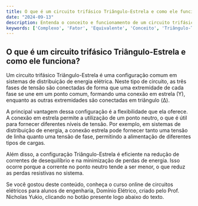 ```yaml
---
title: O que é um circuito trifásico Triângulo-Estrela e como ele funciona?
date: "2024-09-13"
description: Entenda o conceito e funcionamento de um circuito trifásico Triângulo-Estrela.
keywords: ['Complexo', 'Fator', 'Equivalente', 'Conceito', 'Triângulo-Triângulo', 'Triângulo-Estrela', 'Tensão']
---
```


## O que é um circuito trifásico Triângulo-Estrela e como ele funciona?

Um circuito trifásico Triângulo-Estrela é uma configuração comum em sistemas de distribuição de energia elétrica. Neste tipo de circuito, as três fases de tensão são conectadas de forma que uma extremidade de cada fase se une em um ponto comum, formando uma conexão em estrela (Y), enquanto as outras extremidades são conectadas em triângulo (Δ).

A principal vantagem dessa configuração é a flexibilidade que ela oferece. A conexão em estrela permite a utilização de um ponto neutro, o que é útil para fornecer diferentes níveis de tensão. Por exemplo, em sistemas de distribuição de energia, a conexão estrela pode fornecer tanto uma tensão de linha quanto uma tensão de fase, permitindo a alimentação de diferentes tipos de cargas.

Além disso, a configuração Triângulo-Estrela é eficiente na redução de correntes de desequilíbrio e na minimização de perdas de energia. Isso ocorre porque a corrente no ponto neutro tende a ser menor, o que reduz as perdas resistivas no sistema.

Se você gostou deste conteúdo, conheça o curso online de circuitos elétricos para alunos de engenharia, Domínio Elétrico, criado pelo Prof. Nicholas Yukio, clicando no botão presente logo abaixo do texto.